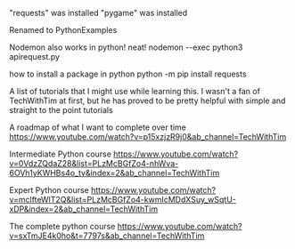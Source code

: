 "requests" was installed 
"pygame"   was installed 

Renamed to PythonExamples

Nodemon also works in python! neat!
nodemon --exec python3 apirequest.py

how to install a package in python
python -m pip install requests 

A list of tutorials that I might use while learning this. I wasn't a fan of TechWithTim at first, but he has proved to be pretty helpful with simple and straight to the point tutorials



A roadmap of what I want to complete over time
https://www.youtube.com/watch?v=p15xzjzR9j0&ab_channel=TechWithTim


Intermediate Python course
https://www.youtube.com/watch?v=0VdzZQdaZ28&list=PLzMcBGfZo4-nhWva-6OVh1yKWHBs4o_tv&index=2&ab_channel=TechWithTim

Expert Python course
https://www.youtube.com/watch?v=mclfteWlT2Q&list=PLzMcBGfZo4-kwmIcMDdXSuy_wSqtU-xDP&index=2&ab_channel=TechWithTim

The complete python course
https://www.youtube.com/watch?v=sxTmJE4k0ho&t=7797s&ab_channel=TechWithTim